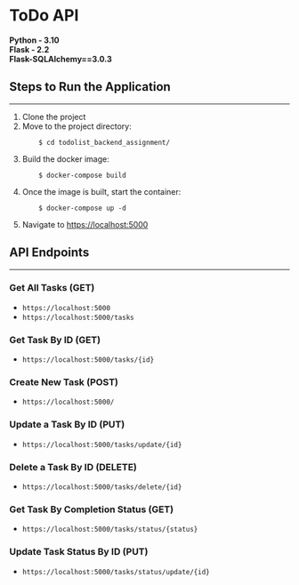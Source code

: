 # ToDo API

**Python - 3.10**\
**Flask - 2.2**\
**Flask-SQLAlchemy==3.0.3**

## Steps to Run the Application
____
1. Clone the project
2. Move to the project directory:
    ```
        $ cd todolist_backend_assignment/
    ```
3. Build the docker image:
    ```
        $ docker-compose build
    ```
4. Once the image is built, start the container:
    ```
        $ docker-compose up -d
    ```
5. Navigate to [https://localhost:5000](https://localhost:5000)

## API Endpoints
___

### Get All Tasks (GET)
- `https://localhost:5000`
- `https://localhost:5000/tasks`

### Get Task By ID (GET)
- `https://localhost:5000/tasks/{id}`

### Create New Task (POST)
- `https://localhost:5000/`

### Update a Task By ID (PUT)
- `https://localhost:5000/tasks/update/{id}`

### Delete a Task By ID (DELETE)
- `https://localhost:5000/tasks/delete/{id}`

### Get Task By Completion Status (GET)  
- `https://localhost:5000/tasks/status/{status}`

### Update Task Status By ID (PUT)
- `https://localhost:5000/tasks/status/update/{id}`

